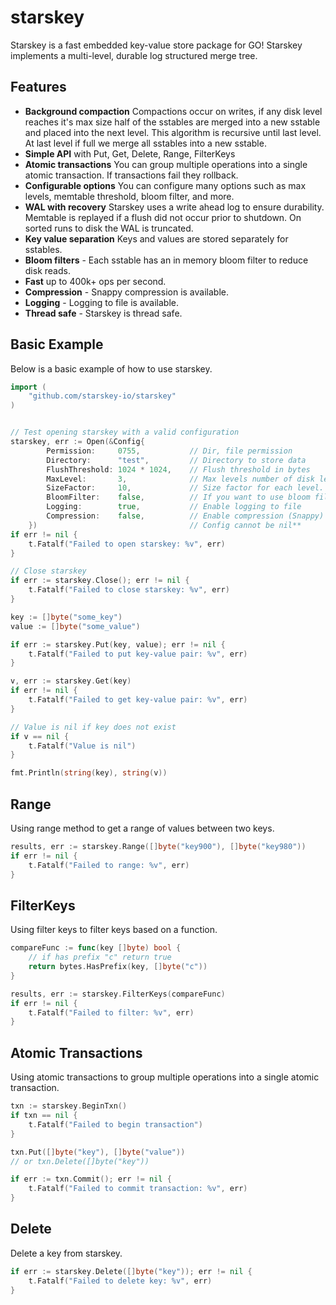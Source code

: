 # starskey
Starskey is a fast embedded key-value store package for GO!  Starskey implements a multi-level, durable log structured merge tree.

## Features
- **Background compaction**  Compactions occur on writes, if any disk level reaches it's max size half of the sstables are merged into a new sstable and placed into the next level.  This algorithm is recursive until last level.  At last level if full we merge all sstables into a new sstable.
- **Simple API** with Put, Get, Delete, Range, FilterKeys
- **Atomic transactions** You can group multiple operations into a single atomic transaction.  If transactions fail they rollback.
- **Configurable options** You can configure many options such as max levels, memtable threshold, bloom filter, and more.
- **WAL with recovery** Starskey uses a write ahead log to ensure durability.  Memtable is replayed if a flush did not occur prior to shutdown.  On sorted runs to disk the WAL is truncated.
- **Key value separation** Keys and values are stored separately for sstables.
- **Bloom filters** - Each sstable has an in memory bloom filter to reduce disk reads.
- **Fast** up to 400k+ ops per second.
- **Compression** - Snappy compression is available.
- **Logging** - Logging to file is available.
- **Thread safe** - Starskey is thread safe.

## Basic Example
Below is a basic example of how to use starskey.
```go
import (
    "github.com/starskey-io/starskey"
)


// Test opening starskey with a valid configuration
starskey, err := Open(&Config{
        Permission:     0755,           // Dir, file permission
        Directory:      "test",         // Directory to store data
        FlushThreshold: 1024 * 1024,    // Flush threshold in bytes
        MaxLevel:       3,              // Max levels number of disk levels
        SizeFactor:     10,             // Size factor for each level.  Say 10 that's 10 * the FlushThreshold at each level. So level 1 is 10MB, level 2 is 100MB, level 3 is 1GB.
        BloomFilter:    false,          // If you want to use bloom filters
        Logging:        true,           // Enable logging to file
        Compression:    false,          // Enable compression (Snappy)
    })                                  // Config cannot be nil**
if err != nil {
    t.Fatalf("Failed to open starskey: %v", err)
}

// Close starskey
if err := starskey.Close(); err != nil {
    t.Fatalf("Failed to close starskey: %v", err)
}

key := []byte("some_key")
value := []byte("some_value")

if err := starskey.Put(key, value); err != nil {
    t.Fatalf("Failed to put key-value pair: %v", err)
}

v, err := starskey.Get(key)
if err != nil {
    t.Fatalf("Failed to get key-value pair: %v", err)
}

// Value is nil if key does not exist
if v == nil {
    t.Fatalf("Value is nil")
}

fmt.Println(string(key), string(v))
```

## Range
Using range method to get a range of values between two keys.
```go
results, err := starskey.Range([]byte("key900"), []byte("key980"))
if err != nil {
    t.Fatalf("Failed to range: %v", err)
}
```

## FilterKeys
Using filter keys to filter keys based on a function.
```go
compareFunc := func(key []byte) bool {
    // if has prefix "c" return true
    return bytes.HasPrefix(key, []byte("c"))
}

results, err := starskey.FilterKeys(compareFunc)
if err != nil {
    t.Fatalf("Failed to filter: %v", err)
}
```


## Atomic Transactions
Using atomic transactions to group multiple operations into a single atomic transaction.
```go
txn := starskey.BeginTxn()
if txn == nil {
    t.Fatalf("Failed to begin transaction")
}

txn.Put([]byte("key"), []byte("value"))
// or txn.Delete([]byte("key"))

if err := txn.Commit(); err != nil {
    t.Fatalf("Failed to commit transaction: %v", err)
}
```

## Delete
Delete a key from starskey.
```go
if err := starskey.Delete([]byte("key")); err != nil {
    t.Fatalf("Failed to delete key: %v", err)
}
```